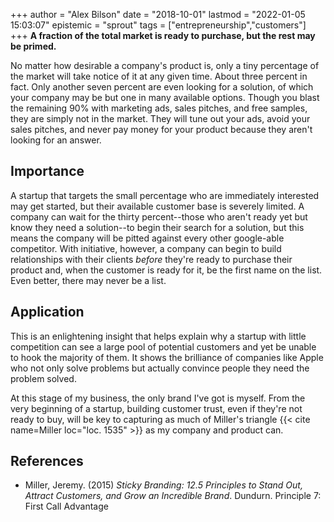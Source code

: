 +++
author = "Alex Bilson"
date = "2018-10-01"
lastmod = "2022-01-05 15:03:07"
epistemic = "sprout"
tags = ["entrepreneurship","customers"]
+++
**A fraction of the total market is ready to purchase, but the rest may be primed.**

No matter how desirable a company's product is, only a tiny percentage of the market will take notice of it at any given time.  About three percent in fact.  Only another seven percent are even looking for a solution, of which your company may be but one in many available options. Though you blast the remaining 90% with marketing ads, sales pitches, and free samples, they are simply not in the market.  They will tune out your ads, avoid your sales pitches, and never pay money for your product because they aren't looking for an answer.

## Importance

A startup that targets the small percentage who are immediately interested may get started, but their available customer base is severely limited.  A company can wait for the thirty percent--those who aren't ready yet but know they need a solution--to begin their search for a solution, but this means the company will be pitted against every other google-able competitor.  With initiative, however, a company can begin to build relationships with their clients _before_ they're ready to purchase their product and, when the customer is ready for it, be the first name on the list.  Even better, there may never be a list.

## Application

This is an enlightening insight that helps explain why a startup with little competition can see a large pool of potential customers and yet be unable to hook the majority of them.  It shows the brilliance of companies like Apple who not only solve problems but actually convince people they need the problem solved.

At this stage of my business, the only brand I've got is myself.  From the very beginning of a startup, building customer trust, even if they're not ready to buy, will be key to capturing as much of Miller's triangle {{< cite name=Miller loc="loc. 1535" >}} as my company and product can.

## References

- Miller, Jeremy. (2015) _Sticky Branding: 12.5 Principles to Stand Out, Attract Customers, and Grow an Incredible Brand_. Dundurn. Principle 7: First Call Advantage
